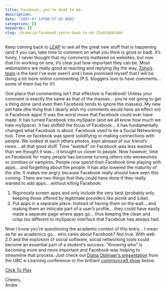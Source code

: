 ```yaml
---
title: Facebook… you’re dead to me.
description: ''
date: '2007-07-14T00:57:56.000Z'
categories: []
keywords: []
slug: /@ramcio/facebook-youre-dead-to-me-25a91d891db8
---
```


Keep coming back to [LEAP](http://leap.ubc.ca/) to see all the great new stuff that is happening (and if you can, take time to comment on what you think is good or bad). It’s funny, I never thought that my comments mattered on websites, but now that I’m working on one, it’s clear just how important they can be. Most webmasters are really good at reacting and replying (by the way, [Zoho’s team](http://zoho.com/) is the best I’ve ever seen!) and I have promised myself that I will be doing a lot more online commenting (P.S. bloggers love to have comments… some of them live for it!)

One place that commenting isn’t that effective is Facebook! Unless your comment is exactly the same as that of the masses… you’re not going to get a thing done (and even then Facebook tends to ignore the masses). My new pet hate (the thing that I dearly wish my comments would have an effect on) is Facebook apps! It was the worst move that Facebook could ever have made. It has turned Facebook into mySpace (and we all know how much we hate mySpace). It has shifted the focus of Facebook… it has fundamentally changed what Facebook is about. Facebook used to be a Social Networking tool. Time on facebook was spent solidifying or making connections with people. We looked at each others photos, kept abreast of our friend’s news… all that good stuff. Time “wasted” on Facebook was less wasted than we thought it was… it brought us closer to people. Now however, time on Facebook for many people has become turning others into werewolves or zombies or vampires. People now spend their Facebook time playing with apps… and forgetting about the people. It has also lowered the maturity of the site. It makes me angry because Facebook really should have seen this coming. There are two things that they could have done if they really wanted to add apps… without killing Facebook:

1.  Rigorously screen apps and only include the very best (probably only keeping those offered by legitimate providers like picnik and iLike).
2.  Put apps in a separate place. Instead of having them on the wall… and making them an intricate part of a user’s profile… they could have easily made a separate page where apps go… thus keeping the clean and crisp (so different to mySpace) interface that Facebook has always had.

Now I know you’re questioning the academic context of this entry… I mean as far as academics go… who cares about Facebook? Not true. With web 2.0 and the explosion of social software, social networking tools could become an essential part of a student’s success. “Knowing who” is becoming more and more important and Facebook was helping to streamline that process. Just check out [Diana Oblinger’s presentation](http://update.estrategy.ubc.ca/2007/07/05/town-hall-2007-wrap-up-pictures-podcasts-and-powerpoint) from the UBC e-Learning conference or the brilliant [commoncraft show](http://www.commoncraft.com/show) below.

[Click To Play](http://blip.tv/file/get/Leelefever-SnInPE714.flv)

Cheers,  
Andre